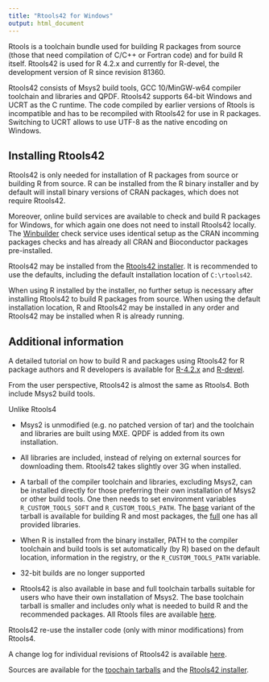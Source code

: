 ```yaml
---
title: "Rtools42 for Windows"
output: html_document
---
```


Rtools is a toolchain bundle used for building R packages from source (those
that need compilation of C/C++ or Fortran code) and for build R itself. 
Rtools42 is used for R 4.2.x and currently for R-devel, the development version of
R since revision 81360.

Rtools42 consists of Msys2 build tools, GCC 10/MinGW-w64 compiler toolchain
and libraries and QPDF.  Rtools42 supports 64-bit Windows and UCRT as the C
runtime.  The code compiled by earlier versions of Rtools is incompatible
and has to be recompiled with Rtools42 for use in R packages. Switching to
UCRT allows to use UTF-8 as the native encoding on Windows.

## Installing Rtools42

Rtools42 is only needed for installation of R packages from source or
building R from source.  R can be installed from the R binary installer and
by default will install binary versions of CRAN packages, which does not
require Rtools42.

Moreover, online build services are available to check and build R packages
for Windows, for which again one does not need to install Rtools42 locally.
The [Winbuilder](https://win-builder.r-project.org/) check service uses
identical setup as the CRAN incomming packages checks and has already all
CRAN and Bioconductor packages pre-installed.

Rtools42 may be installed from the [Rtools42 installer](files/rtools42-RTVER.exe).
It is recommended to use the defaults, including the default installation
location of `C:\rtools42`.

When using R installed by the installer, no further setup is necessary after
installing Rtools42 to build R packages from source.  When using the default
installation location, R and Rtools42 may be installed in any order and
Rtools42 may be installed when R is already running.

## Additional information

A detailed tutorial on how to build R and packages using Rtools42 for R package
authors and R developers is available for
[R-4.2.x](../../base/howto-R-4.2.html)
and
[R-devel](../../base/howto-R-devel.html).

From the user perspective, Rtools42 is almost the same as Rtools4. Both
include Msys2 build tools.

Unlike Rtools4

* Msys2 is unmodified (e.g.  no patched version of tar) and the toolchain
  and libraries are built using MXE. QPDF is added from its own
  installation.

* All libraries are included, instead of relying on external sources for
  downloading them. Rtools42 takes slightly over 3G when installed.

* A tarball of the compiler toolchain and libraries, excluding Msys2, can be
  installed directly for those preferring their own installation of Msys2 or
  other build tools.  One then needs to set environment variables
  `R_CUSTOM_TOOLS_SOFT` and `R_CUSTOM_TOOLS_PATH`.  The
  [base](files/rtools42-toolchain-libs-base-TLVER.tar.zst)
  variant of the tarball is available for building R and most packages, the 
  [full](files/rtools42-toolchain-libs-base-TLVER.tar.zst)
  one has all provided libraries.

* When R is installed from the binary installer, PATH to the compiler toolchain
  and build tools is set automatically (by R)
  based on the default location, information in the registry, or the
  `R_CUSTOM_TOOLS_PATH` variable.

* 32-bit builds are no longer supported

* Rtools42 is also available in base and full toolchain tarballs suitable
  for users who have their own installation of Msys2. The base toolchain
  tarball is smaller and includes only what is needed to build R and the
  recommended packages. All Rtools files are available [here](files).

Rtools42 re-use the installer code (only with minor modifications) from
Rtools4.

A change log for individual revisions of Rtools42 is available
[here](news.html).

Sources are available for the
[toochain tarballs](https://svn.r-project.org/R-dev-web/trunk/WindowsBuilds/winutf8/ucrt3/toolchain_libs/)
and the
[Rtools42 installer](https://svn.r-project.org/R-dev-web/trunk/WindowsBuilds/winutf8/ucrt3/rtools/).
